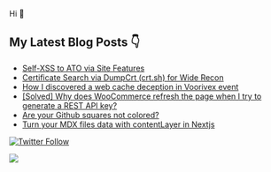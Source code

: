 Hi 👋

## My Latest Blog Posts 👇

<!-- HASHNODE_BLOG:START -->
- [Self-XSS to ATO via Site Features](https://script.hashnode.dev/self-xss-to-ato-via-site-features)
- [Certificate Search via DumpCrt (crt.sh) for Wide Recon](https://script.hashnode.dev/certificate-search-via-dumpcrt-crtsh-for-wide-recon)
- [How I discovered a web cache deception in Voorivex event](https://script.hashnode.dev/how-i-discovered-a-web-cache-deception-in-voorivex-event)
- [[Solved] Why does WooCommerce refresh the page when I try to generate a REST API key?](https://script.hashnode.dev/solved-why-does-woocommerce-refresh-the-page-when-i-try-to-generate-a-rest-api-key)
- [Are your Github squares not colored?](https://script.hashnode.dev/are-your-github-squares-not-colored)
- [Turn your MDX files data with contentLayer in Nextjs](https://script.hashnode.dev/turns-your-mdx-files-include-yaml-into-data-with-contentlayer-in-nextjs-100daysofcode)

<!-- HASHNODE_BLOG:END -->

[![Twitter Follow](https://img.shields.io/twitter/follow/discoverscripts.svg?style=social&label=Follow)](https://twitter.com/hoseinshurabi) 

![](https://github-readme-stats.vercel.app/api/top-langs/?username=atxiii&theme=chartreuse-dark&hide_border=false&include_all_commits=true&count_private=true&layout=compact)
